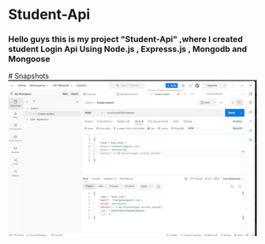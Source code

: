 # Student-Api
<div><h3>Hello guys this is my project "Student-Api" ,where I created student Login Api Using Node.js , Expresss.js , Mongodb and Mongoose</h3></div>
# Snapshots
<div><img src="images/postman-screenshot.jpeg"></div>
